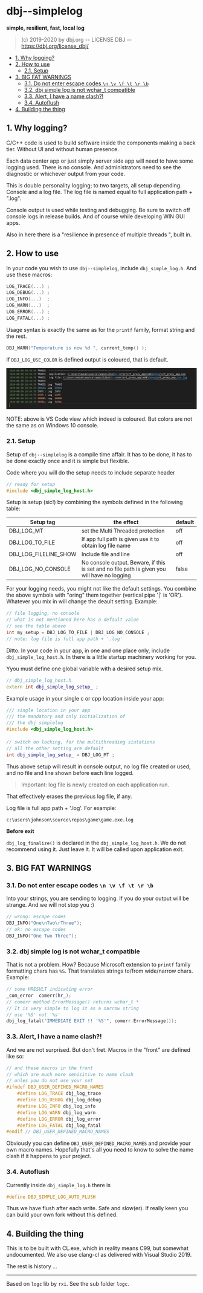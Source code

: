 <h1>dbj--simplelog</h1>

**simple, resilient, fast, local log**

> (c) 2019-2020 by dbj.org   -- LICENSE DBJ -- https://dbj.org/license_dbj/ 

- [1. Why logging?](#1-why-logging)
- [2. How to use](#2-how-to-use)
  - [2.1. Setup](#21-setup)
- [3. BIG FAT WARNINGS](#3-big-fat-warnings)
  - [3.1. Do not enter escape codes `\n \v \f \t \r \b`](#31-do-not-enter-escape-codes-n-v-f-t-r-b)
  - [3.2. dbj simple log is not wchar_t compatible](#32-dbj-simple-log-is-not-wchar_t-compatible)
  - [3.3. Alert, I have a name clash?!](#33-alert-i-have-a-name-clash)
  - [3.4. Autoflush](#34-autoflush)
- [4. Building the thing](#4-building-the-thing)

## 1. Why logging?

C/C++ code is used to build software inside the components making a back tier. Without UI and without human presence.

Each data center app or just simply server side app will need to have some logging used. There is no console. And administrators need to see the diagnostic or whichever output from your code.

This is double personality logging; to two targets, all setup depending. Console and a log file. The log file is named equal to full application path + ".log".

Console output is used while testing and debugging. Be sure to switch off console logs in release builds. And of course while developing WIN GUI apps.

Also in here there is a "resilience in presence of multiple threads ", built in.

## 2. How to use

In your code you wish to use `dbj--simplelog`, include `dbj_simple_log.h`. And use these macros:

```cpp
LOG_TRACE(...) ;
LOG_DEBUG(...) ;
LOG_INFO(...)  ;
LOG_WARN(...)  ;
LOG_ERROR(...) ;
LOG_FATAL(...) ;
```

Usage syntax is exactly the same as for the `printf` family, format string and the rest.
```cpp
DBJ_WARN("Temperature is now %d ", current_temp() );
```

If `DBJ_LOG_USE_COLOR` is defined output is coloured, that is default. 

![coloured view in vs code](doc/in_vs_code.jpg)

NOTE: above is VS Code view which indeed is coloured. But colors are not the same as on Windows 10 console.

### 2.1. Setup

Setup of `dbj--simplelog` is a compile time affair.  It has to be done, it has to be done exactly once and it is simple but flexible. 

Code where you will do the setup needs to include separate header
```cpp
// ready for setup
#include <dbj_simple_log_host.h>
```
Setup is setup (sic!) by combining the symbols defined in the following table:

| Setup tag  | the effect  | default
|---|---|---| 
 DBJ_LOG_MT | set the Multi Threaded protection | off
DBJ_LOG_TO_FILE  | If app full path is given  use it to obtain log file name | off
DBJ_LOG_FILELINE_SHOW | Include file and line | off
DBJ_LOG_NO_CONSOLE | No console output. Beware, if this is set and no file path is given you will have no logging | false

For your logging needs, you might not like the default settings. You combine the above symbols with "oring" them together (vertical pipe '|' is 'OR'). Whatever you mix in will change the deault setting. Example:
```cpp
// file logging, no console
// what is not mentioned here has a default value
// see the table above
int my_setup = DBJ_LOG_TO_FILE | DBJ_LOG_NO_CONSOLE ;
// note: log file is full app path + '.log'
```

Ditto. In your code in your app, in one and one place only, include `dbj_simple_log_host.h`. In there is a little startup machinery working for you.

Yyou must define one global variable with a desired setup mix. 

```cpp
// dbj_simple_log_host.h
extern int dbj_simple_log_setup_ ;
```
Example usage in your single c or cpp location inside your app:

```cpp
/// single location in your app
/// the mandatory and only initialization of 
/// the dbj simplelog
#include <dbj_simple_log_host.h>

// switch on locking, for the multithreading siutations
// all the other setting are default 
int dbj_simple_log_setup_ = DBJ_LOG_MT ;
```

Thus above setup will result in console output, no log file created or used, and no file and line shown before each line logged.

> Important: log file is newly created on each application run.

That effectively erases the previous log file, if any.

Log file is full app path + '.log'. For example:

```
c:\users\johnson\source\repos\game\game.exe.log
```

**Before exit**

 `dbj_log_finalize()` is declared in the `dbj_simple_log_host.h`. We do not recommend using it. Just leave it. It will be called upon application exit.

## 3. BIG FAT WARNINGS
### 3.1. Do not enter escape codes `\n \v \f \t \r \b` 

Into your strings, you are sending to logging. If you do your output will be strange. And we will not stop you :)

```cpp
// wrong: escape codes
DBJ_INFO("One\nTwo\rThree");
// ok: no escape codes
DBJ_INFO("One Two Three");
```

### 3.2. dbj simple log is not wchar_t compatible

That is not a problem. How? Because Microsoft extension to `printf` family formatting chars has `%S`. That translates strings to/from wide/narrow chars. Example:

```cpp
// some HRESULT indicating error
_com_error  comerr(hr_);
// comerr method ErrorMessage() returns wchar_t *
// It is very simple to log it as a narrow string
// use '%S' not '%s'
dbj_log_fatal("IMMEDIATE EXIT !! '%S'", comerr.ErrorMessage());
```
### 3.3. Alert, I have a name clash?!

And we are not surprised. But don't fret. Macros in the "front" are defined like so:

```cpp
// and these macros in the front
// which are much more senisitive to name clash
// unles you do not use your set
#ifndef DBJ_USER_DEFINED_MACRO_NAMES
	#define LOG_TRACE dbj_log_trace
	#define LOG_DEBUG dbj_log_debug
	#define LOG_INFO dbj_log_info
	#define LOG_WARN dbj_log_warn
	#define LOG_ERROR dbj_log_error
	#define LOG_FATAL dbj_log_fatal
#endif // DBJ_USER_DEFINED_MACRO_NAMES
```
Obviously you can define `DBJ_USER_DEFINED_MACRO_NAMES` and provide your own macro names. Hopefully that's all you need to know to solve the name clash if it happens to your project.

### 3.4. Autoflush

Currently inside `dbj_simple_log.h` there is
```cpp
#define DBJ_SIMPLE_LOG_AUTO_FLUSH
```
Thus we have flush after each write. Safe and slow(er). If really keen you can build your own fork without this defined.

## 4. Building the thing

This is to be built with CL.exe, which in reality means C99, but somewhat undocumented. We also use clang-cl as delivered with Visual Studio 2019.

The rest is history ...

-------

Based on `logc` lib by `rxi`. See the sub folder `logc`.

